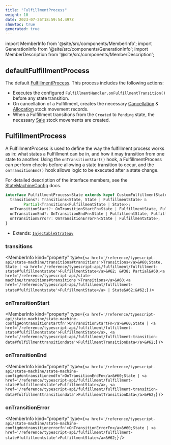 ```yaml
---
title: "FulfillmentProcess"
weight: 10
date: 2023-07-26T18:59:54.497Z
showtoc: true
generated: true
---
```

<!-- This file was generated from the Vendure source. Do not modify. Instead, re-run the "docs:build" script -->
import MemberInfo from '@site/src/components/MemberInfo';
import GenerationInfo from '@site/src/components/GenerationInfo';
import MemberDescription from '@site/src/components/MemberDescription';


## defaultFulfillmentProcess

<GenerationInfo sourceFile="packages/core/src/config/fulfillment/default-fulfillment-process.ts" sourceLine="42" packageName="@vendure/core" since="2.0.0" />

The default <a href='/reference/typescript-api/fulfillment/fulfillment-process#fulfillmentprocess'>FulfillmentProcess</a>. This process includes the following actions:

- Executes the configured `FulfillmentHandler.onFulfillmentTransition()` before any state
  transition.
- On cancellation of a Fulfillment, creates the necessary <a href='/reference/typescript-api/entities/stock-movement#cancellation'>Cancellation</a> & <a href='/reference/typescript-api/entities/stock-movement#allocation'>Allocation</a>
  stock movement records.
- When a Fulfillment transitions from the `Created` to `Pending` state, the necessary
  <a href='/reference/typescript-api/entities/stock-movement#sale'>Sale</a> stock movements are created.



## FulfillmentProcess

<GenerationInfo sourceFile="packages/core/src/config/fulfillment/fulfillment-process.ts" sourceLine="26" packageName="@vendure/core" since="2.0.0" />

A FulfillmentProcess is used to define the way the fulfillment process works as in: what states a Fulfillment can be
in, and how it may transition from one state to another. Using the `onTransitionStart()` hook, a
FulfillmentProcess can perform checks before allowing a state transition to occur, and the `onTransitionEnd()`
hook allows logic to be executed after a state change.

For detailed description of the interface members, see the <a href='/reference/typescript-api/state-machine/state-machine-config#statemachineconfig'>StateMachineConfig</a> docs.

```ts title="Signature"
interface FulfillmentProcess<State extends keyof CustomFulfillmentStates | string> extends InjectableStrategy {
  transitions?: Transitions<State, State | FulfillmentState> &
        Partial<Transitions<FulfillmentState | State>>;
  onTransitionStart?: OnTransitionStartFn<State | FulfillmentState, FulfillmentTransitionData>;
  onTransitionEnd?: OnTransitionEndFn<State | FulfillmentState, FulfillmentTransitionData>;
  onTransitionError?: OnTransitionErrorFn<State | FulfillmentState>;
}
```
* Extends: <code><a href='/reference/typescript-api/common/injectable-strategy#injectablestrategy'>InjectableStrategy</a></code>



<div className="members-wrapper">

### transitions

<MemberInfo kind="property" type={`<a href='/reference/typescript-api/state-machine/transitions#transitions'>Transitions</a>&#60;State, State | <a href='/reference/typescript-api/fulfillment/fulfillment-state#fulfillmentstate'>FulfillmentState</a>&#62; &#38;         Partial&#60;<a href='/reference/typescript-api/state-machine/transitions#transitions'>Transitions</a>&#60;<a href='/reference/typescript-api/fulfillment/fulfillment-state#fulfillmentstate'>FulfillmentState</a> | State&#62;&#62;`}   />


### onTransitionStart

<MemberInfo kind="property" type={`<a href='/reference/typescript-api/state-machine/state-machine-config#ontransitionstartfn'>OnTransitionStartFn</a>&#60;State | <a href='/reference/typescript-api/fulfillment/fulfillment-state#fulfillmentstate'>FulfillmentState</a>, <a href='/reference/typescript-api/fulfillment/fulfillment-transition-data#fulfillmenttransitiondata'>FulfillmentTransitionData</a>&#62;`}   />


### onTransitionEnd

<MemberInfo kind="property" type={`<a href='/reference/typescript-api/state-machine/state-machine-config#ontransitionendfn'>OnTransitionEndFn</a>&#60;State | <a href='/reference/typescript-api/fulfillment/fulfillment-state#fulfillmentstate'>FulfillmentState</a>, <a href='/reference/typescript-api/fulfillment/fulfillment-transition-data#fulfillmenttransitiondata'>FulfillmentTransitionData</a>&#62;`}   />


### onTransitionError

<MemberInfo kind="property" type={`<a href='/reference/typescript-api/state-machine/state-machine-config#ontransitionerrorfn'>OnTransitionErrorFn</a>&#60;State | <a href='/reference/typescript-api/fulfillment/fulfillment-state#fulfillmentstate'>FulfillmentState</a>&#62;`}   />




</div>
